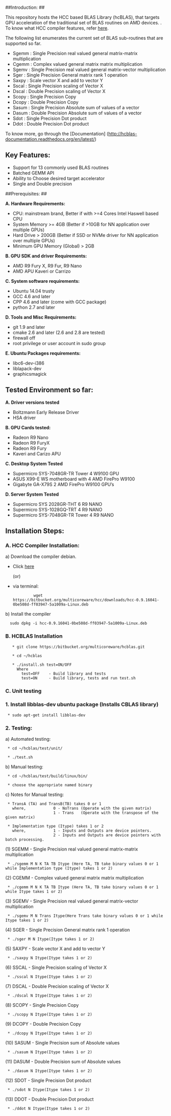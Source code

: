 ##Introduction: ##

This repository hosts the HCC based BLAS Library (hcBLAS), that targets GPU acceleration of the traditional set of BLAS routines on AMD devices. . To know what HCC compiler features, refer [here](https://bitbucket.org/multicoreware/hcc/wiki/Home). 


The following list enumerates the current set of BLAS sub-routines that are supported so far. 

* Sgemm  : Single Precision real valued general matrix-matrix multiplication
* Cgemm  : Complex valued general matrix matrix multiplication
* Sgemv  : Single Precision real valued general matrix-vector multiplication
* Sger   : Single Precision General matrix rank 1 operation
* Saxpy  : Scale vector X and add to vector Y
* Sscal  : Single Precision scaling of Vector X 
* Dscal  : Double Precision scaling of Vector X
* Scopy  : Single Precision Copy 
* Dcopy  : Double Precision Copy
* Sasum : Single Precision Absolute sum of values of a vector
* Dasum : Double Precision Absolute sum of values of a vector
* Sdot  : Single Precision Dot product
* Ddot  : Double Precision Dot product

To know more, go through the [Documentation] (http://hcblas-documentation.readthedocs.org/en/latest/)

## Key Features: ##

* Support for 13 commonly used BLAS routines
* Batched GEMM API
* Ability to Choose desired target accelerator
* Single and Double precision


##Prerequisites: ##

**A. Hardware Requirements:**

* CPU: mainstream brand, Better if with >=4 Cores Intel Haswell based CPU 
* System Memory >= 4GB (Better if >10GB for NN application over multiple GPUs)
* Hard Drive > 200GB (Better if SSD or NVMe driver  for NN application over multiple GPUs)
* Minimum GPU Memory (Global) > 2GB

**B. GPU SDK and driver Requirements:**

* AMD R9 Fury X, R9 Fur, R9 Nano
* AMD APU Kaveri or Carrizo

**C. System software requirements:**

* Ubuntu 14.04 trusty
* GCC 4.6 and later
* CPP 4.6 and later (come with GCC package)
* python 2.7 and later


**D. Tools and Misc Requirements:**

* git 1.9 and later
* cmake 2.6 and later (2.6 and 2.8 are tested)
* firewall off
* root privilege or user account in sudo group


**E. Ubuntu Packages requirements:**

* libc6-dev-i386
* liblapack-dev
* graphicsmagick


## Tested Environment so far: 

**A. Driver versions tested**  

* Boltzmann Early Release Driver 
* HSA driver

**B. GPU Cards tested:**

* Radeon R9 Nano
* Radeon R9 FuryX 
* Radeon R9 Fury 
* Kaveri and Carizo APU

**C. Desktop System Tested**

* Supermicro SYS-7048GR-TR  Tower 4 W9100 GPU
* ASUS X99-E WS motherboard with 4 AMD FirePro W9100
* Gigabyte GA-X79S 2 AMD FirePro W9100 GPU’s

**D. Server System Tested**

* Supermicro SYS 2028GR-THT  6 R9 NANO
* Supermicro SYS-1028GQ-TRT 4 R9 NANO
* Supermicro SYS-7048GR-TR Tower 4 R9 NANO


## Installation Steps:   

### A. HCC Compiler Installation: 

a) Download the compiler debian.

* Click [here](https://bitbucket.org/multicoreware/hcc/downloads/hcc-0.9.16041-0be508d-ff03947-5a1009a-Linux.deb)

   (or)

* via terminal: 

               wget https://bitbucket.org/multicoreware/hcc/downloads/hcc-0.9.16041-0be508d-ff03947-5a1009a-Linux.deb 


b) Install the compiler
 
      sudo dpkg -i hcc-0.9.16041-0be508d-ff03947-5a1009a-Linux.deb
      
    
### B. HCBLAS Installation 
   
       * git clone https://bitbucket.org/multicoreware/hcblas.git 

       * cd ~/hcblas

       * ./install.sh test=ON/OFF 
         Where
           test=OFF    - Build library and tests
           test=ON     - Build library, tests and run test.sh

       
### C. Unit testing

### 1. Install libblas-dev ubuntu package (Installs CBLAS library)

     * sudo apt-get install libblas-dev

### 2. Testing:
    
a) Automated testing:

     * cd ~/hcblas/test/unit/
     
     * ./test.sh
     
b) Manual testing:

     * cd ~/hcblas/test/build/linux/bin/
     
     * choose the appropriate named binary 
     
c) Notes for Manual testing:
     
     * TransA (TA) and TransB(TB) takes 0 or 1
       where,            0 - NoTrans (Operate with the given matrix)
                         1 - Trans   (Operate with the transpose of the given matrix)
                         
     * Implementation type (Itype) takes 1 or 2
       where,            1 - Inputs and Outputs are device pointers.
                         2 - Inputs and Outputs are device pointers with batch processing.
     
  (1) SGEMM - Single Precision real valued general matrix-matrix multiplication 
     
     * ./sgemm M N K TA TB Itype (Here TA, TB take binary values 0 or 1 while Implementation type (Itype) takes 1 or 2)
  
  (2) CGEMM - Complex valued general matrix matrix multiplication

     * ./cgemm M N K TA TB Itype (Here TA, TB take binary values 0 or 1 while Itype takes 1 or 2)

  (3) SGEMV - Single Precision real valued general matrix-vector multiplication
       
     * ./sgemv M N Trans Itype(Here Trans take binary values 0 or 1 while Itype takes 1 or 2)

  (4) SGER - Single Precision General matrix rank 1 operation
 
     * ./sger M N Itype(Itype takes 1 or 2)

  (5) SAXPY - Scale vector X and add to vector Y
    
     * ./saxpy N Itype(Itype takes 1 or 2)

  (6) SSCAL - Single Precision scaling of Vector X 
  
     * ./sscal N Itype(Itype takes 1 or 2)

  (7) DSCAL - Double Precision scaling of Vector X
   
     * ./dscal N Itype(Itype takes 1 or 2)
 
  (8) SCOPY - Single Precision Copy 

     * ./scopy N Itype(Itype takes 1 or 2)

  (9) DCOPY - Double Precision Copy
   
     * ./dcopy N Itype(Itype takes 1 or 2)

  (10) SASUM - Single Precision sum of Absolute values

     * ./sasum N Itype(Itype takes 1 or 2)

  (11) DASUM - Double Precision sum of Absolute values

     * ./dasum N Itype(Itype takes 1 or 2)

  (12) SDOT - Single Precision Dot product

     * ./sdot N Itype(Itype takes 1 or 2)

  (13) DDOT - Double Precision Dot product

     * ./ddot N Itype(Itype takes 1 or 2)